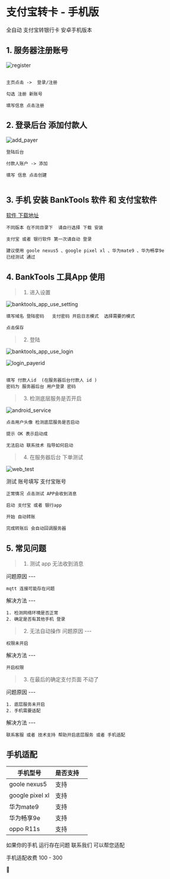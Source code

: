 # 支付宝转卡 - 手机版

全自动 支付宝转银行卡 安卓手机版本


## 1. 服务器注册账号

![register](../../images/banktools/register.png)

```

主页点击 ->  登录/注册

勾选 注册 新账号 

填写信息 点击注册

```
## 2. 登录后台 添加付款人



![add_payer](../../images/banktools/add_payer.png)

```
登陆后台

付款人账户 -> 添加   

填写 信息 点击创建


```





## 3. 手机 安装 BankTools 软件  和 支付宝软件
[软件 下载地址](http://106.54.94.71:8848/release/android_Release/)

```
不同版本 在不同目录下  请自行选择 下载 安装

支付宝 或者 银行软件 第一次请自动 登录

建议使用 goole nexus5 、google pixel xl 、华为mate9 、华为畅享9e 
已经测试 通过 
```


## 4. BankTools 工具App 使用
> 1. 进入设置 


![banktools_app_use_setting](../../images/banktools/banktools_app_use_setting.png)

```
填写域名 登陆密码   支付密码 开启日志模式  选择需要的模式 

点击保存
```


> 2. 登陆 


![banktools_app_use_login](../../images/banktools/banktools_app_use_login.png)


![login_payerid](../../images/banktools/login_payerid.png)

```angular2html

填写 付款人id  (在服务器后台付款人 id )  
密码为 服务器后台 用户登录 密码
```


> 3. 检测底层服务是否开启

![android_service](../../images/banktools/android_service.png)

```
点击用户头像 检测底层服务是否启动

提示 OK 表示启动成

无法启动 联系技术 指导如何启动

```


> 4. 在服务器后台 下单测试

![web_test](../../images/banktools/web_test.png)

测试 账号填写 支付宝账号


```
正常情况 点击测试 APP会收到消息 

启动 支付宝 或者 银行app

开始 自动转账

完成转账后 会自动回调服务器 

```


## 5. 常见问题

>1. 测试 app 无法收到消息

问题原因   ---  

    mqtt 连接可能存在问题

解决方法   ---  

    1. 检测网络环境是否正常 
    2. 确定是否有其他手机 登录 

>2. 无法自动操作
问题原因   --- 

    权限未开启
    
解决方法   ---  
    
    开启权限

>3. 在最后的确定支付页面  不动了 
    
问题原因   ---  

    1. 底层服务未开启
    2. 手机需要适配
        
解决方法   ---  

    联系客服 或者 技术支持 帮助开启底层服务 或者 手机适配
            



 
## 手机适配
|  手机型号   | 是否支持  | |
|  ----  | ----  |--- |
| goole nexus5  | 支持 | |
| google pixel xl  | 支持 | |
| 华为mate9  | 支持 | |
| 华为畅享9e  | 支持 | |
| oppo R11s  | 支持 | |

如果你的手机 运行存在问题 联系我们 可以帮您适配

手机适配收费 100 - 300







